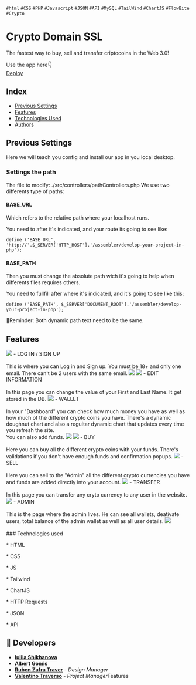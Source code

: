 `#html` `#CSS` `#PHP` `#Javascript` `#JSON` `#API` `#MySQL` `#TailWind` `#ChartJS` `#FlowBite` `#Crypto`
# Crypto Domain SSL

The fastest way to buy, sell and transfer criptocoins in the Web 3.0!

Use the app here👇<br>
[Deploy]()

## Index

- [Previous Settings](#previous-settings)
- [Features](#features)
- [Technologies Used](#technologies-used)
- [Authors](#authors)

## Previous Settings

Here we will teach you config and install our app in you local desktop.

### Settings the path

The file to modify: ./src/controllers/pathControllers.php
We use two differents type of paths:

#### BASE_URL

Which refers to the relative path where your localhost runs.

You need to after it's indicated, and your route its going to see like:

    define ('BASE_URL', 'http://'.$_SERVER['HTTP_HOST'].'/assembler/develop-your-project-in-php');

#### BASE_PATH

Then you must change the absolute path wich it's going to help when differents files requires others.

You need to fullfill after where it's indicated, and it's going to see like this:

    define ('BASE_PATH', $_SERVER['DOCUMENT_ROOT'].'/assembler/develop-your-project-in-php');

🤔Reminder: Both dynamic path text need to be the same.

## Features
<img src="img/readme/mainPage.png">
- LOG IN / SIGN UP <br><br>
This is where you can Log in and Sign up. You must be 18+ and only one email. There can't be 2 users with the same email.
<img src="img/readme/login.png">
<img src="img/readme/signUpPage.png">
- EDIT INFORMATION <br><br>
In this page you can change the value of your First and Last Name. It get stored in the DB.
<img src="img/readme/editPage.png">
- WALLET <br><br>
In your "Dashboard" you can check how much money you have as well as how much of the different crypto coins you have. There's a dynamic doughnut chart and also a regultar dynamic chart that updates every time you refresh the site. <br>
You can also add funds.
<img src="img/readme/dynamicDougnut.png">
<img src="img/readme/dynamicChart.png">
- BUY <br><br>
Here you can buy all the different crypto coins with your funds. There's validations if you don't have enough funds and confirmation popups. 
<img src="img/readme/buyPage.png">
- SELL <br><br>
Here you can sell to the "Admin" all the different crypto currencies you have and funds are added directly into your account.
<img src="img/readme/sellPage.png">
- TRANSFER <br><br>
In this page you can transfer any cryto currency to any user in the website. 
<img src="img/readme/transferPage.png">
- ADMIN <br><br>
This is the page where the admin lives. He can see all wallets, deativate users, total balance of the admin wallet as well as all user details.
<img src="img/readme/adminPage.png">
<br>
<br>
### Technologies used

\* HTML

\* CSS

\* JS

\* Tailwind

\* ChartJS

\* HTTP Requests

\* JSON

\* API

## 📝 Developers

- [**Iuliia Shikhanova**](https://github.com/IuliiaNova)
- [**Albert Gomis**](https://github.com/AlbertGomisM)
- [**Ruben Zafra Traver**](https://github.com/RubenZafra) - *Design Manager*
- [**Valentino Traverso**](https://github.com/valentraverso) - *Project Manager*Features